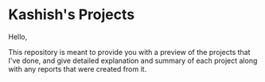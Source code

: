 # Kashish's Projects

Hello, 

This repository is meant to provide you with a preview of the projects that I've done, 
and give detailed explanation and summary of each project along with any reports that were created from it.

